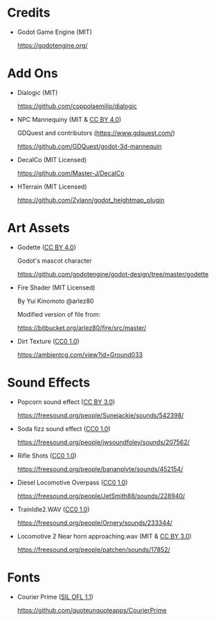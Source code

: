 
# Credits

* Godot Game Engine (MIT)

  https://godotengine.org/



# Add Ons



* Dialogic (MIT)

  https://github.com/coppolaemilio/dialogic


* NPC Mannequiny (MIT & [CC BY 4.0](https://creativecommons.org/licenses/by/4.0/))

  GDQuest and contributors (https://www.gdquest.com/)

  https://github.com/GDQuest/godot-3d-mannequin


* DecalCo (MIT Licensed)

  https://github.com/Master-J/DecalCo


* HTerrain (MIT Licensed)

  https://github.com/Zylann/godot_heightmap_plugin


# Art Assets



* Godette ([CC BY 4.0](https://creativecommons.org/licenses/by/4.0/))

  Godot's mascot character

  https://github.com/godotengine/godot-design/tree/master/godette


* Fire Shader (MIT Licensed)

  By Yui Kinomoto @arlez80

  Modified version of file from:

  https://bitbucket.org/arlez80/fire/src/master/


* Dirt Texture ([CC0 1.0](https://creativecommons.org/publicdomain/zero/1.0/))

  https://ambientcg.com/view?id=Ground033

# Sound Effects



* Popcorn sound effect ([CC BY 3.0](https://creativecommons.org/licenses/by/3.0/))

  https://freesound.org/people/Sunejackie/sounds/542398/


* Soda fizz sound effect ([CC0 1.0](https://creativecommons.org/publicdomain/zero/1.0/))

  https://freesound.org/people/jwsoundfoley/sounds/207562/


* Rifle Shots ([CC0 1.0](https://creativecommons.org/publicdomain/zero/1.0/))

  https://freesound.org/people/bananplyte/sounds/452154/


* Diesel Locomotive Overpass ([CC0 1.0](https://creativecommons.org/publicdomain/zero/1.0/))

  https://freesound.org/people/JetSmith88/sounds/228940/


* TrainIdle2.WAV ([CC0 1.0](https://creativecommons.org/publicdomain/zero/1.0/))

  https://freesound.org/people/Ornery/sounds/233344/


* Locomotive 2 Near horn approaching.wav (MIT & [CC BY 3.0](https://creativecommons.org/licenses/by/3.0/))

  https://freesound.org/people/patchen/sounds/17852/


# Fonts



* Courier Prime ([SIL OFL 1.1](https://github.com/quoteunquoteapps/CourierPrime/blob/master/OFL.txt))

  https://github.com/quoteunquoteapps/CourierPrime
